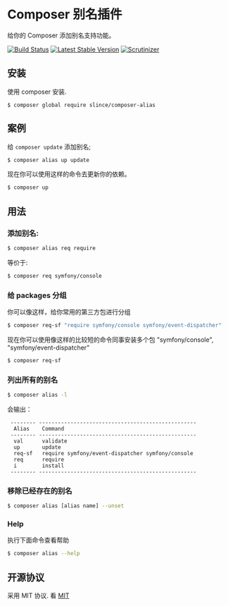 # Composer 别名插件

给你的 Composer 添加别名支持功能。

[![Build Status](https://img.shields.io/travis/slince/composer-alias/master.svg?style=flat-square)](https://travis-ci.org/slince/composer-alias)
[![Latest Stable Version](https://img.shields.io/packagist/v/slince/composer-alias.svg?style=flat-square&label=stable)](https://packagist.org/packages/slince/composer-alias)
[![Scrutinizer](https://img.shields.io/scrutinizer/g/slince/composer-alias.svg?style=flat-square)](https://scrutinizer-ci.com/g/slince/composer-alias/?branch=master)

## 安装

使用 composer 安装.

```bahs
$ composer global require slince/composer-alias
```

## 案例

给 `composer update` 添加别名;

```bash
$ composer alias up update
```

现在你可以使用这样的命令去更新你的依赖。

 ```bash
$ composer up
 ```
## 用法

### 添加别名:
```bash
$ composer alias req require
```
等价于:

```bash
$ composer req symfony/console
```

### 给 packages 分组

你可以像这样，给你常用的第三方包进行分组
```bash
$ composer req-sf "require symfony/console symfony/event-dispatcher"
```

现在你可以使用像这样的比较短的命令同事安装多个包 "symfony/console", "symfony/event-dispatcher"

```bash
$ composer req-sf
```
### 列出所有的别名

```bash
$ composer alias -l
```

会输出：

```
 -------- --------------------------------------------------
  Alias    Command
 -------- --------------------------------------------------
  val      validate
  up       update
  req-sf   require symfony/event-dispatcher symfony/console
  req      require
  i        install
 -------- --------------------------------------------------
```
### 移除已经存在的别名

```bash
$ composer alias [alias name] --unset
```

### Help

执行下面命令查看帮助

```bash
$ composer alias --help
```

## 开源协议

采用 MIT 协议. 看 [MIT](https://opensource.org/licenses/MIT)
 
